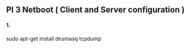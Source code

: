 ## PI 3 Netboot ( Client and Server configuration )

#### 1. 




sudo apt-get install dnsmasq tcpdump